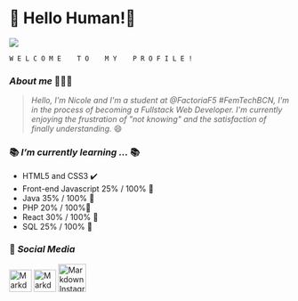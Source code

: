 # 👋 Hello Human!👾


![](https://i.imgur.com/zGz6Djz.gif)

    W E L C O M E    T O    M Y    P R O F I L E !   
### *About me* 👩🏻‍💻
> *Hello, I'm Nicole and I'm a student at @FactoriaF5 #FemTechBCN, I'm in the process of becoming a Fullstack Web Developer. I'm currently enjoying the frustration of "not knowing" and the satisfaction of finally understanding.* 😄

### 📚 *I’m currently learning ...* 📚
-  HTML5 and CSS3 ✔️
- Front-end Javascript 25% / 100% 📝️ 
- Java 35% / 100% 📝️
- PHP 20% / 100%📝
- React 30% / 100% 📝
- SQL 25% / 100% 📝

### 📱 *Social Media*
<a href="#"> <img src="https://i.imgur.com/srDXF9b.png"
alt="Markdown Instagram icon" height="40" width="40"/></a>
<a href="https://twitter.com/MarvieNicole2/"><img src="https://i.imgur.com/ImIuJoi.png"
alt="Markdown Instagram icon" height="40" width="40"/></a>
<a href="#"><img src="https://i.imgur.com/bPt2pH3.png"
alt="Markdown Instagram icon" height="50" width="50"/></a>
     

